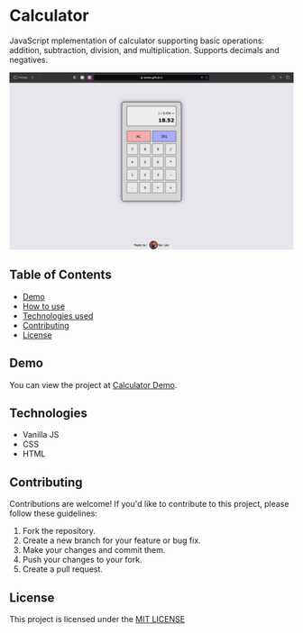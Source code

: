 
# Calculator

JavaScript mplementation of calculator supporting basic operations: addition, subtraction, division, and multiplication. Supports decimals and negatives.


![Home page screenshot](demo.png)


## Table of Contents

- [Demo](#demo)
- [How to use](#how-to-use)
- [Technologies used](#technologies)
- [Contributing](#contributing)
- [License](#license)


## Demo

You can view the project at [Calculator Demo](https://sevleo.github.io/calculator/).


## Technologies

- Vanilla JS
- CSS
- HTML


## Contributing

 Contributions are welcome! If you'd like to contribute to this project, please follow these guidelines:

 1. Fork the repository.
 2. Create a new branch for your feature or bug fix.
 3. Make your changes and commit them.
 4. Push your changes to your fork.
 5. Create a pull request.


## License

 This project is licensed under the [MIT LICENSE](./LICENSE)